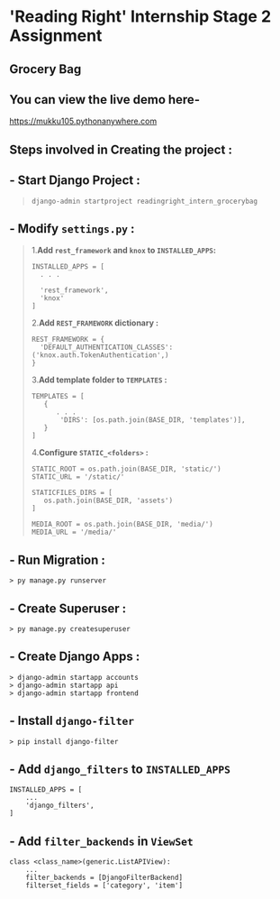 # **'Reading Right'** Internship Stage 2 Assignment

## **Grocery Bag**

## You can view the live demo here-

https://mukku105.pythonanywhere.com

## Steps involved in Creating the project :

## - Start Django Project :

> ```
> django-admin startproject readingright_intern_grocerybag
> ```

## - Modify `settings.py` :

> 1.**Add `rest_framework` and `knox` to `INSTALLED_APPS`:**
>
> ```
> INSTALLED_APPS = [
>   . . .
>
>   'rest_framework',
>   'knox'
> ]
> ```
>
> 2.**Add `REST_FRAMEWORK` dictionary :**
>
> ```
> REST_FRAMEWORK = {
>   'DEFAULT_AUTHENTICATION_CLASSES': ('knox.auth.TokenAuthentication',)
> }
> ```
>
> 3.**Add template folder to `TEMPLATES` :**
>
> ```
> TEMPLATES = [
>    {
>       . . .
>        'DIRS': [os.path.join(BASE_DIR, 'templates')],
>    }
> ]
> ```
>
> 4.**Configure `STATIC_<folders>` :**
>
> ```
> STATIC_ROOT = os.path.join(BASE_DIR, 'static/')
> STATIC_URL = '/static/'
>
> STATICFILES_DIRS = [
>    os.path.join(BASE_DIR, 'assets')
> ]
>
> MEDIA_ROOT = os.path.join(BASE_DIR, 'media/')
> MEDIA_URL = '/media/'
> ```

## - Run Migration :

```
> py manage.py runserver

```

## - Create Superuser :

```
> py manage.py createsuperuser
```

## - Create Django Apps :

```
> django-admin startapp accounts
> django-admin startapp api
> django-admin startapp frontend
```

## - Install `django-filter`

```
> pip install django-filter
```

## - Add `django_filters` to `INSTALLED_APPS`

```
INSTALLED_APPS = [
    ...
    'django_filters',
]
```

## - Add `filter_backends` in `ViewSet`

```
class <class_name>(generic.ListAPIView):
    ...
    filter_backends = [DjangoFilterBackend]
    filterset_fields = ['category', 'item']
```
